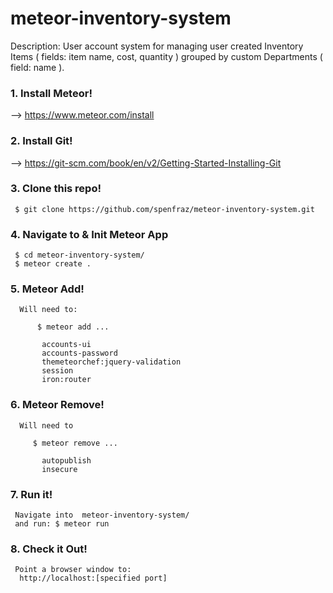 # meteor-inventory-system

Description:  User account system for managing user created Inventory Items ( fields: item name, cost, quantity ) grouped by custom Departments ( field: name ).


### 1. Install Meteor!  
-->  https://www.meteor.com/install

### 2. Install Git!
-->  https://git-scm.com/book/en/v2/Getting-Started-Installing-Git

### 3. Clone this repo!
     $ git clone https://github.com/spenfraz/meteor-inventory-system.git
     
### 4. Navigate to & Init Meteor App
     $ cd meteor-inventory-system/
     $ meteor create .
     
### 5. Meteor Add!     

      Will need to: 
      
          $ meteor add ...
      
           accounts-ui
           accounts-password
           themeteorchef:jquery-validation
           session
           iron:router
    
### 6. Meteor Remove!

      Will need to 
      
         $ meteor remove ...
         
           autopublish
           insecure
      
### 7. Run it!
     Navigate into  meteor-inventory-system/ 
     and run: $ meteor run
     
### 8. Check it Out!
     Point a browser window to:
      http://localhost:[specified port]
      
      
      
